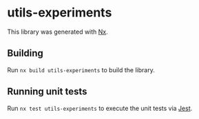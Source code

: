 # utils-experiments

This library was generated with [Nx](https://nx.dev).

## Building

Run `nx build utils-experiments` to build the library.

## Running unit tests

Run `nx test utils-experiments` to execute the unit tests via [Jest](https://jestjs.io).
